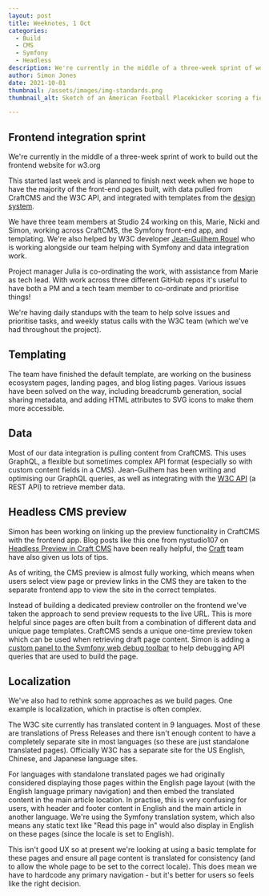 ```yaml
---
layout: post
title: Weeknotes, 1 Oct
categories:
  - Build
  - CMS
  - Symfony
  - Headless
description: We're currently in the middle of a three-week sprint of work to build out the frontend website for w3.org
author: Simon Jones
date: 2021-10-01
thumbnail: /assets/images/img-standards.png
thumbnail_alt: Sketch of an American Football Placekicker scoring a field goal. The football shows the W3C logo. 'Standards' is written in the end zone.

---
```


## Frontend integration sprint

We're currently in the middle of a three-week sprint of work to build out the frontend website for w3.org

This started last week and is planned to finish next week when we hope to have the majority of the front-end pages built, 
with data pulled from CraftCMS and the W3C API, and integrated with templates from the [design system](https://design-system.w3.org/). 

We have three team members at Studio 24 working on this, Marie, Nicki and Simon, working across CraftCMS, the Symfony front-end app, 
and templating. We're also helped by W3C developer [Jean-Guilhem Rouel](https://www.w3.org/People/Jean-Gui/) who is 
working alongside our team helping with Symfony and data integration work. 

Project manager Julia is co-ordinating the work, with assistance from Marie as tech lead. With work across three different 
GitHub repos it's useful to have both a PM and a tech team member to co-ordinate and prioritise things!

We're having daily standups with the team to help solve issues and prioritise tasks, and weekly status calls with the W3C
team (which we've had throughout the project).

## Templating

The team have finished the default template, are working on the business ecosystem pages, landing pages, and blog listing pages.
Various issues have been solved on the way, including breadcrumb generation, social sharing metadata, and adding 
HTML attributes to SVG icons to make them more accessible.

## Data

Most of our data integration is pulling content from CraftCMS. This uses GraphQL, a flexible but sometimes complex API 
format (especially so with custom content fields in a CMS). Jean-Guilhem has been writing and optimising our GraphQL 
queries, as well as integrating with the [W3C API](https://www.w3.org/api/) 
(a REST API) to retrieve member data.

## Headless CMS preview

Simon has been working on linking up the preview functionality in CraftCMS with the frontend app. Blog posts like this 
one from nystudio107 on [Headless Preview in Craft CMS](https://nystudio107.com/blog/headless-preview-in-craft-cms) have
been really helpful, the [Craft](https://craftcms.com/) team have also given us lots of tips.

As of writing, the CMS preview is almost fully working, which means when users select view page or preview links in the 
CMS they are taken to the separate frontend app to view the site in the correct templates.

Instead of building a dedicated preview controller on the frontend
we've taken the approach to send preview requests to the live URL. This is more helpful since pages are often built from 
a combination of different data and unique page templates. CraftCMS sends a unique one-time preview token which 
can be used when retrieving draft page content. Simon is adding a [custom panel to the Symfony web debug toolbar](https://symfony.com/doc/current/profiler/data_collector.html)
to help debugging API queries that are used to build the page.

## Localization 

We've also had to rethink some approaches as we build pages. One example is localization, which in practise is often complex. 

The W3C site currently has translated content in 9 languages. Most of these are translations of Press Releases and there 
isn't enough content to have a completely separate site in most languages (so these are just standalone translated pages). 
Officially W3C has a separate site for the US English, Chinese, and Japanese language sites. 

For languages with standalone translated pages we had originally considered displaying those pages
within the English page layout (with the English language primary navigation) and then embed the translated content in the main article location. 
In practise, this is very confusing for users, with header and footer content in English and the main article in another language. 
We're using the Symfony translation system, which also means any static text like "Read this page in" would also 
display in English on these pages (since the locale is set to English).

This isn't good UX so at present we're looking at using a basic template for these pages and ensure all page content is 
translated for consistency (and to allow the whole page to be set to the correct locale). This does mean we have to hardcode 
any primary navigation - but it's better for users so feels like the right decision.